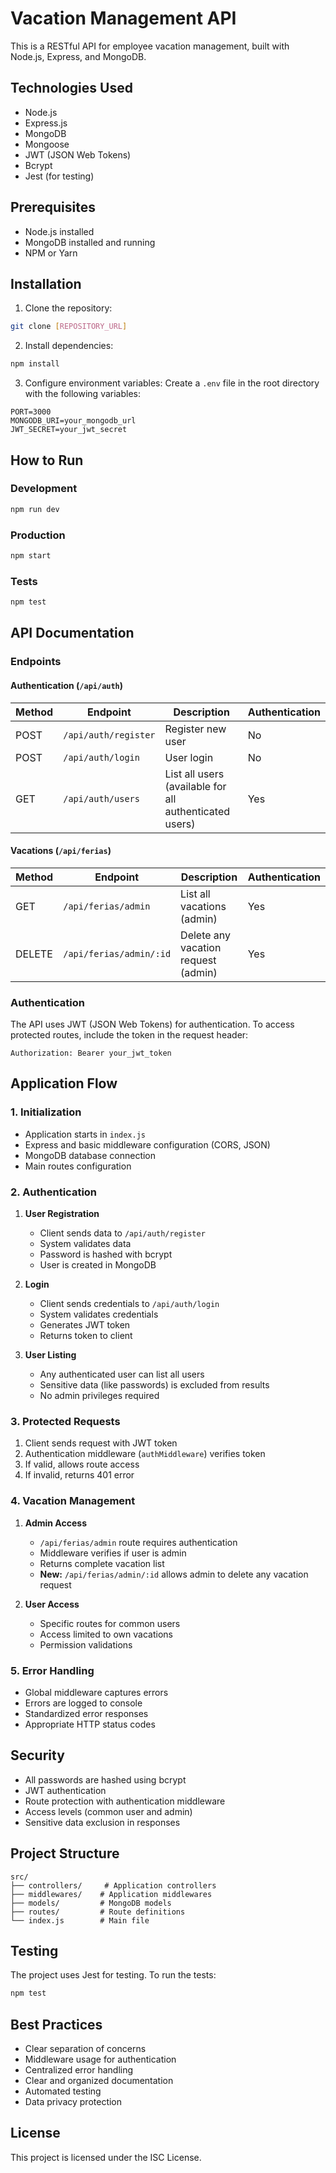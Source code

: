 # Vacation Management API

This is a RESTful API for employee vacation management, built with Node.js, Express, and MongoDB.

## Technologies Used

- Node.js
- Express.js
- MongoDB
- Mongoose
- JWT (JSON Web Tokens)
- Bcrypt
- Jest (for testing)

## Prerequisites

- Node.js installed
- MongoDB installed and running
- NPM or Yarn

## Installation

1. Clone the repository:
```bash
git clone [REPOSITORY_URL]
```

2. Install dependencies:
```bash
npm install
```

3. Configure environment variables:
Create a `.env` file in the root directory with the following variables:
```env
PORT=3000
MONGODB_URI=your_mongodb_url
JWT_SECRET=your_jwt_secret
```

## How to Run

### Development
```bash
npm run dev
```

### Production
```bash
npm start
```

### Tests
```bash
npm test
```

## API Documentation

### Endpoints

#### Authentication (`/api/auth`)

| Method | Endpoint | Description | Authentication |
|--------|----------|-------------|----------------|
| POST | `/api/auth/register` | Register new user | No |
| POST | `/api/auth/login` | User login | No |
| GET | `/api/auth/users` | List all users (available for all authenticated users) | Yes |

#### Vacations (`/api/ferias`)

| Method | Endpoint | Description | Authentication |
|--------|----------|-------------|----------------|
| GET | `/api/ferias/admin` | List all vacations (admin) | Yes |
| DELETE | `/api/ferias/admin/:id` | Delete any vacation request (admin) | Yes |

### Authentication

The API uses JWT (JSON Web Tokens) for authentication. To access protected routes, include the token in the request header:

```
Authorization: Bearer your_jwt_token
```

## Application Flow

### 1. Initialization
- Application starts in `index.js`
- Express and basic middleware configuration (CORS, JSON)
- MongoDB database connection
- Main routes configuration

### 2. Authentication
1. **User Registration**
   - Client sends data to `/api/auth/register`
   - System validates data
   - Password is hashed with bcrypt
   - User is created in MongoDB

2. **Login**
   - Client sends credentials to `/api/auth/login`
   - System validates credentials
   - Generates JWT token
   - Returns token to client

3. **User Listing**
   - Any authenticated user can list all users
   - Sensitive data (like passwords) is excluded from results
   - No admin privileges required

### 3. Protected Requests
1. Client sends request with JWT token
2. Authentication middleware (`authMiddleware`) verifies token
3. If valid, allows route access
4. If invalid, returns 401 error

### 4. Vacation Management
1. **Admin Access**
   - `/api/ferias/admin` route requires authentication
   - Middleware verifies if user is admin
   - Returns complete vacation list
   - **New:** `/api/ferias/admin/:id` allows admin to delete any vacation request

2. **User Access**
   - Specific routes for common users
   - Access limited to own vacations
   - Permission validations

### 5. Error Handling
- Global middleware captures errors
- Errors are logged to console
- Standardized error responses
- Appropriate HTTP status codes

## Security

- All passwords are hashed using bcrypt
- JWT authentication
- Route protection with authentication middleware
- Access levels (common user and admin)
- Sensitive data exclusion in responses

## Project Structure

```
src/
├── controllers/     # Application controllers
├── middlewares/    # Application middlewares
├── models/         # MongoDB models
├── routes/         # Route definitions
└── index.js        # Main file
```

## Testing

The project uses Jest for testing. To run the tests:

```bash
npm test
```

## Best Practices

- Clear separation of concerns
- Middleware usage for authentication
- Centralized error handling
- Clear and organized documentation
- Automated testing
- Data privacy protection

## License

This project is licensed under the ISC License. 